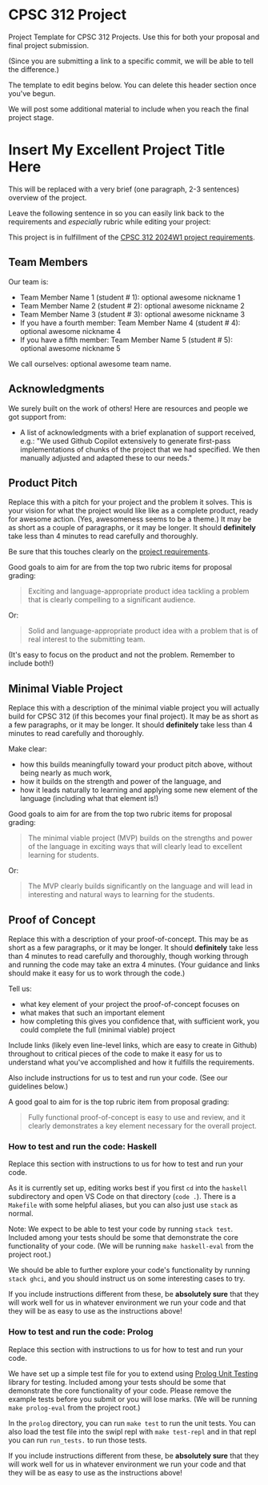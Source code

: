 # CPSC 312 Project

Project Template for CPSC 312 Projects. Use this for both your proposal and final project submission.

(Since you are submitting a link to a specific commit, we will be able to tell the difference.)

The template to edit begins below. You can delete this header section once you've begun.

We will post some additional material to include when you reach the final project stage.

# Insert My Excellent Project Title Here

This will be replaced with a very brief (one paragraph, 2-3 sentences) overview of the project.

Leave the following sentence in so you can easily link back to the requirements and *especially* rubric while editing your project:

This project is in fulfillment of the [CPSC 312 2024W1 project requirements](https://steven-wolfman.github.io/cpsc-312-website-2024W1/project.html).

## Team Members

Our team is:

+ Team Member Name 1 (student # 1): optional awesome nickname 1
+ Team Member Name 2 (student # 2): optional awesome nickname 2
+ Team Member Name 3 (student # 3): optional awesome nickname 3
+ If you have a fourth member: Team Member Name 4 (student # 4): optional awesome nickname 4
+ If you have a fifth member: Team Member Name 5 (student # 5): optional awesome nickname 5

We call ourselves: optional awesome team name.

## Acknowledgments

We surely built on the work of others! Here are resources and people we got support from:

+ A list of acknowledgments with a brief explanation of support received, e.g.:
  "We used Github Copilot extensively to generate first-pass implementations of chunks of the project that we had specified.
  We then manually adjusted and adapted these to our needs."

## Product Pitch

Replace this with a pitch for your project and the problem it solves. This is your vision for what the project
would like like as a complete product, ready for awesome action. (Yes, awesomeness seems to be a theme.)
It may be as short as a couple of paragraphs, or it may be longer. It should **definitely** take less than 4 minutes
to read carefully and thoroughly.

Be sure that this touches clearly on the [project requirements](https://steven-wolfman.github.io/cpsc-312-website-2024W1/project.html#project-requirements).

Good goals to aim for are from the top two rubric items for proposal grading:

> Exciting and language-appropriate product idea tackling a problem that is clearly compelling to a significant audience.

Or:

> Solid and language-appropriate product idea with a problem that is of real interest to the submitting team.

(It's easy to focus on the product and not the problem. Remember to include both!)

## Minimal Viable Project

Replace this with a description of the minimal viable project you will actually build for CPSC 312 (if this becomes your final project).
It may be as short as a few paragraphs, or it may be longer. It should **definitely** take less than 4 minutes
to read carefully and thoroughly.

Make clear:
+ how this builds meaningfully toward your product pitch above, without being nearly as much work,
+ how it builds on the strength and power of the language, and
+ how it leads naturally to learning and applying some new element of the language (including what that element is!)

Good goals to aim for are from the top two rubric items for proposal grading:

> The minimal viable project (MVP) builds on the strengths and power of the language in exciting ways that will clearly lead to excellent learning for students.

Or:

> The MVP clearly builds significantly on the language and will lead in interesting and natural ways to learning for the students.

## Proof of Concept

Replace this with a description of your proof-of-concept. This may be as short as a few paragraphs, or it may be longer.
It should **definitely** take less than 4 minutes to read carefully and thoroughly, though working through and running the
code may take an extra 4 minutes. (Your guidance and links should make it easy for us to work through the code.)

Tell us:

+ what key element of your project the proof-of-concept focuses on
+ what makes that such an important element
+ how completing this gives you confidence that, with sufficient work, you could complete the full (minimal viable) project

Include links (likely even line-level links, which are easy to create in Github) throughout to critical pieces of
the code to make it easy for us to understand what you've accomplished and how it fulfills the requirements.

Also include instructions for us to test and run your code. (See our guidelines below.)

A good goal to aim for is the top rubric item from proposal grading:

> Fully functional proof-of-concept is easy to use and review, and it clearly demonstrates a key element necessary for the overall project.

### How to test and run the code: Haskell

Replace this section with instructions to us for how to test and run your code.

As it is currently set up, editing works best if you first `cd` into the `haskell` subdirectory and open VS Code on that directory (`code .`). There is a `Makefile` with some helpful aliases, but you can also just use `stack` as normal.

Note: We expect to be able to test your code by running `stack test`. Included among your tests should be some that demonstrate the core functionality of your code. (We will be running `make haskell-eval` from the project root.)

We should be able to further explore your code's functionality by running `stack ghci`, and you should instruct us on some interesting cases to try.

If you include instructions different from these, be **absolutely sure** that they will work well for us in whatever environment we run your code and that they will be as easy to use as the instructions above!

### How to test and run the code: Prolog

Replace this section with instructions to us for how to test and run your code.

We have set up a simple test file for you to extend using [Prolog Unit Testing](https://www.swi-prolog.org/pldoc/doc_for?object=section(%27packages/plunit.html%27)) library for testing. Included among your tests should be some that demonstrate the core functionality of your code. Please remove the example tests before you submit or you will lose marks. (We will be running `make prolog-eval` from the project root.)

In the `prolog` directory, you can run `make test` to run the unit tests. You can also load the test file into the swipl repl with `make test-repl` and in that repl you can run `run_tests.` to run those tests.

If you include instructions different from these, be **absolutely sure** that they will work well for us in whatever environment we run your code and that they will be as easy to use as the instructions above!
